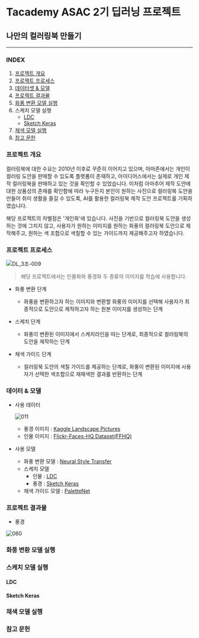 # Tacademy ASAC 2기 딥러닝 프로젝트
## 나만의 컬러링북 만들기 

<hr>

### INDEX
1. [프로젝트 개요](#-프로젝트-개요)
2. [프로젝트 프로세스](#-프로젝트-프로세스)
3. [데이터셋 & 모델](#-데이터-&-모델)
4. [프로젝트 결과물](#-프로젝트-결과물)
5. [화풍 변환 모델 실행](#-화풍-변환-모델-실행)
6. 스케치 모델 실행
   - [LDC](####-LDC)
   - [Sketch Keras](####-Sketch-Keras)
7. [채색 모델 실행](###-채색-모델-실행)
8. [참고 문헌](###-참고-문헌)


### 프로젝트 개요
컬러링북에 대한 수요는 2010년 이후로 꾸준히 이어지고 있으며, 
아마존에서는 개인이 컬러링 도안을 판매할 수 있도록 플랫폼이 존재하고, 아이디어스에서는 실제로 개인 제작 컬러링북을 판매하고 있는 것을 확인할 수 있었습니다.
이처럼 아마추어 제작 도안에 대한 상품성의 존재를 확인함에 따라 누구든지 본인이 원하는 사진으로 컬러링북 도안을 만들어 취미 생활을 즐길 수 있도록,
AI를 활용한 컬러링북 제작 도안 프로젝트를 기획하였습니다.

해당 프로젝트의 차별점은 '개인화'에 있습니다. 
사진을 기반으로 컬러링북 도안을 생성하는 것에 그치지 않고, 사용자가 원하는 이미지를 원하는 화풍의 컬러링북 도안으로 제작해주고, 원하는 색 조합으로 색칠할 수 있는 가이드까지 제공해주고자 하였습니다.


### 프로젝트 프로세스

![DL_3조-009](https://github.com/cku7808/My_Own_Coloring_Book/assets/66200628/c6a01d9c-8fa1-401d-8ba1-8a5f5ab2945c)

> 해당 프로젝트에서는 인물화와 풍경화 두 종류의 이미지를 학습에 사용합니다. 

- 화풍 변환 단계
	- 화풍을 변환하고자 하는 이미지와 변환할 화풍의 이미지를 선택해 사용자가 최종적으로 도안으로 제작하고자 하는 원본 이미지를 생성하는 단계

- 스케치 단계
	- 화풍이 변환된 이미지에서 스케치라인을 따는 단계로, 최종적으로 컬러링북의 도안을 제작하는 단계 

- 채색 가이드 단계
	- 컬러링북 도안의 색칠 가이드를 제공하는 단계로, 화풍이 변환된 이미지에 사용자가 선택한 색조합으로 재채색한 결과를 반환하는 단계







### 데이터 & 모델
- 사용 데이터

  ![011](https://github.com/cku7808/My_Own_Coloring_Book/assets/66200628/70c489dd-efef-4091-9749-c20c456f788f)

   - 풍경 이미지 : [Kaggle Landscape Pictures](https://www.kaggle.com/datasets/arnaud58/landscape-pictures)
   - 인물 이미지 : [Flickr-Faces-HQ Dataset(FFHQ)](https://github.com/NVlabs/ffhq-dataset)


- 사용 모델

	- 화풍 변환 모델 : [Neural Style Transfer](https://www.tensorflow.org/tutorials/generative/style_transfer?hl=ko)
	- 스케치 모델
		- 인물 : [LDC](https://github.com/xavysp/LDC)
		- 풍경 : [Sketch Keras](https://github.com/lllyasviel/sketchKeras)
	- 채색 가이드 모델 : [PaletteNet](https://github.com/yongzx/PaletteNet-PyTorch)


### 프로젝트 결과물 
- 풍경 

![060](https://github.com/cku7808/My_Own_Coloring_Book/assets/66200628/022b2a22-2156-496f-802d-d89930ee6c30)


### 화풍 변환 모델 실행

### 스케치 모델 실행
#### LDC
#### Sketch Keras

### 채색 모델 실행

### 참고 문헌

